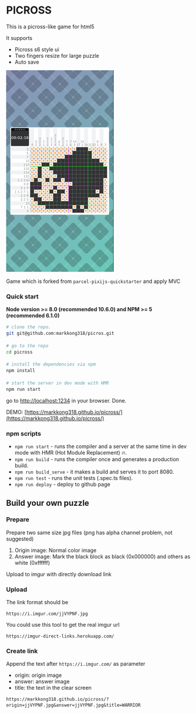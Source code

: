 # PICROSS

This is a picross-like game for html5

It supports
- Picross s6 style ui
- Two fingers resize for large puzzle
- Auto save

![img.png](img.png)

Game which is forked from `parcel-pixijs-quickstarter` and apply MVC

### Quick start
**Node version >= 8.0 (recommended 10.6.0) and NPM >= 5 (recommended 6.1.0)**

```bash
# clone the repo.
git git@github.com:markkong318/picros.git

# go to the repo
cd picross

# install the dependencies via npm
npm install

# start the server in dev mode with HMR
npm run start
```
go to [http://localhost:1234](http://localhost:1234) in your browser. Done.

DEMO: [https://markkong318.github.io/picross/](https://markkong318.github.io/picross/)

### npm scripts

* `npm run start` - runs the compiler and a server at the same time in dev mode with HMR (Hot Module Replacement) 🔥.
* `npm run build` - runs the compiler once and generates a production build.
* `npm run build_serve` - it makes a build and serves it to port 8080.
* `npm run test` - runs the unit tests (.spec.ts files).
* `npm run deploy` - deploy to github page

## Build your own puzzle

### Prepare

Prepare two same size jpg files (png has alpha channel problem, not suggested)

1. Origin image: Normal color image
2. Answer image: Mark the black block as black (0x000000) and others as white (0xffffff)

Upload to imgur with directly download link

### Upload

The link format should be

```
https://i.imgur.com/jjVYPNF.jpg
```

You could use this tool to get the real imgur url

```
https://imgur-direct-links.herokuapp.com/
```

### Create link

Append the text after `https://i.imgur.com/` as parameter

- origin: origin image
- answer: answer image
- title: the text in the clear screen

```
https://markkong318.github.io/picross/?origin=jjVYPNF.jpg&answer=jjVYPNF.jpg&title=WARRIOR
```
